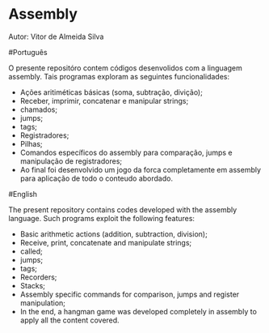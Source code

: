 # Assembly

Autor: Vitor de Almeida Silva


#Português 

O presente repositóro contem códigos desenvolidos com a linguagem assembly. Tais programas exploram as seguintes funcionalidades:

- Ações aritiméticas básicas (soma, subtração, divição);
- Receber, imprimir, concatenar e manipular strings;
- chamados;
- jumps;
- tags;
- Registradores;
- Pilhas;
- Comandos específicos do assembly para comparação, jumps e manipulação de registradores;
- Ao final foi desenvolvido um jogo da forca completamente em assembly para aplicação de todo o conteudo abordado.

#English

The present repository contains codes developed with the assembly language. Such programs exploit the following features:

- Basic arithmetic actions (addition, subtraction, division);
- Receive, print, concatenate and manipulate strings;
- called;
- jumps;
- tags;
- Recorders;
- Stacks;
- Assembly specific commands for comparison, jumps and register manipulation;
- In the end, a hangman game was developed completely in assembly to apply all the content covered.
